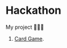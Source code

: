 # Hackathon
My project 🧑🏼‍💻


1) [Card Game](https://github.com/ByoungilYoun/Hackathon/tree/master/CardGame/CardGame).  

 
